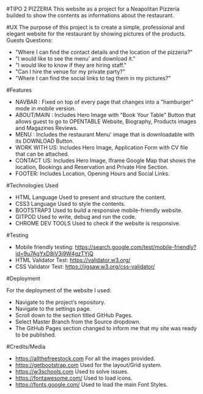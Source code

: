 #TIPO 2 PIZZERIA
This website as a project for a Neapolitan Pizzeria builded to show the contents as informations about the restaurant.

#UX
The purpose of this project is to create a simple, professional and elegant website for the restaurant by showing pictures of the products.
Guests Questions:
- "Where I can find the contact details and the location of the pizzeria?"
- "I would like to see the menu' and download it."
- "I would like to know if they are hiring staff."
- "Can I hire the venue for my private party?"
- "Where I can find the social links to tag them in my pictures?"


#Features
- NAVBAR : Fixed on top of every page that changes into a "hamburger" mode in mobile version. 
- ABOUT/MAIN : Includes Hero Image with "Book Your Table" Button that allows guest to go to OPENTABLE Website, Biography, Products images and Magazines Reviews.
- MENU : Includes the restaurant Menu' image that is downloadable with its DOWNLOAD Button.
- WORK WITH US: Includes Hero Image, Application Form with CV file that can be attached.
- CONTACT US: Includes Hero Image, Iframe Google Map that shows the location, Bookings and Reservation and Private Hire Section.
- FOOTER: Includes Location, Opening Hours and Social Links. 

#Technologies Used
- HTML Language Used to present and structure the content.
- CSS3 Language Used to style the contents.
- BOOTSTRAP3 Used to build a responsive mobile-friendly website.
- GITPOD Used to write, debug and run the code.
- CHROME DEV TOOLS Used to check if the website is responsive.


#Testing
- Mobile friendly testing: https://search.google.com/test/mobile-friendly?id=9u7AgYxD8iV3j9W4gzTYjQ
- HTML Validator Test: https://validator.w3.org/
- CSS Validator Test: https://jigsaw.w3.org/css-validator/


#Deployment

For the deployment of the website I used:

- Navigate to the project’s repository.
- Navigate to the settings page.
- Scroll down to the section titled GitHub Pages.
- Select Master Branch from the Source dropdown.
- The GitHub Pages section changed to inform me that my site was ready to be published.

#Credits/Media
- https://allthefreestock.com For all the images provided.
- https://getbootstrap.com  Used for the layout/Grid system.
- https://w3schools.com Used to solve issues.
- https://fontawesome.com/ Used to load icons.
- https://fonts.google.com/ Used to load the main Font Styles.